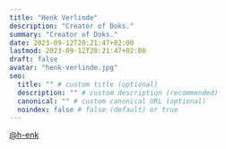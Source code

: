 ```yaml
---
title: "Henk Verlinde"
description: "Creator of Doks."
summary: "Creator of Doks."
date: 2023-09-12T20:21:47+02:00
lastmod: 2023-09-12T20:21:47+02:00
draft: false
avatar: "henk-verlinde.jpg"
seo:
  title: "" # custom title (optional)
  description: "" # custom description (recommended)
  canonical: "" # custom canonical URL (optional)
  noindex: false # false (default) or true
---
```


[@h-enk](https://github.com/h-enk)
